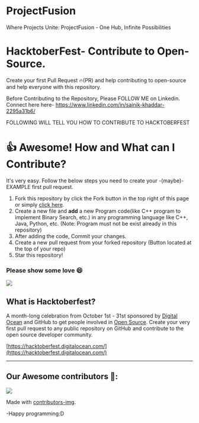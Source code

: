 # ProjectFusion
Where Projects Unite: ProjectFusion - One Hub, Infinite Possibilities


# HacktoberFest- Contribute to Open-Source.

Create your first Pull Request 🔥(PR) and help contributing to open-source and help everyone with this repository.

Before Contributing to the Repository, Please FOLLOW ME on Linkedin. Connect here here- https://www.linkedin.com/in/sainik-khaddar-2295a31b6/

FOLLOWING WILL TELL YOU HOW TO CONTRIBUTE TO HACKTOBERFEST


# 👍 Awesome! How and What can I Contribute? 
It's very easy. Follow the below steps you need to create your -(maybe)- EXAMPLE first pull request.
1. Fork this repository by click the Fork button in the top right of this page or simply [click here](https://github.com/ProjectFusion/ProjectFusion/fork).
2. Create a new file and **add** a new Program code(like C++ program to implement Binary Search, etc.) in any programming language like C++, Java, Python, etc. (Note: Program must not be exist already in this repository)
4. After adding the code, Commit your changes.
5. Create a new pull request from your forked repository (Button located at the top of your repo)
8. Star this repository!

### Please show some love 😄 
<a href="https://github.com/playboySeductor" aria-label="Follow @playboySeductor on GitHub"><img  src="https://img.shields.io/badge/Follow👉-@playboySeductor-green?style=for-the-badge"  />
</a>
<br>
## What is Hacktoberfest?
A month-long celebration from October 1st - 31st sponsored by [Digital Ocean](https://hacktoberfest.digitalocean.com/) and GitHub to get people involved in [Open Source](https://github.com/open-source). Create your very first pull request to any public repository on GitHub and contribute to the open source developer community.

[https://hacktoberfest.digitalocean.com/](https://hacktoberfest.digitalocean.com/)

***

## Our Awesome contributors 🤩:
<a href="https://github.com/playboySeductor/ProjectFusion/graphs/contributors">
  <img src="https://contributors-img.web.app/image?repo=playboySeductor/ProjectFusion" />
</a>

Made with [contributors-img](https://contributors-img.web.app).

-Happy programming:D

